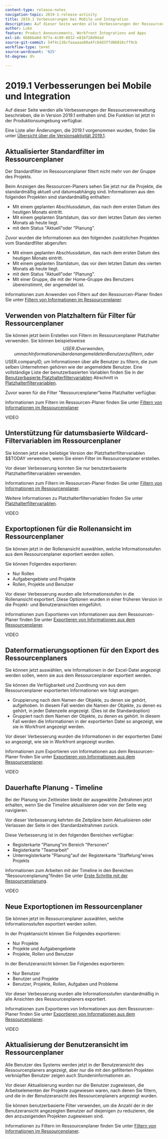 ```yaml
---
content-type: release-notes
navigation-topic: 2019-1-release-activity
title: 2019.1 Verbesserungen bei Mobile und Integration
description: Auf dieser Seite werden alle Verbesserungen der Ressourcenverwaltung beschrieben, die in Version 2019.1 enthalten sind. Die Funktion ist jetzt in der Produktionsumgebung verfügbar.
author: Luke
feature: Product Announcements, Workfront Integrations and Apps
exl-id: 6b86ba0d-977a-4c89-8832-e81bf28d9dad
source-git-commit: 54f4c136cfaaaaaa90a4fc64d3ffd06816cff9cb
workflow-type: tm+mt
source-wordcount: '925'
ht-degree: 0%

---
```


# 2019.1 Verbesserungen bei Mobile und Integration

Auf dieser Seite werden alle Verbesserungen der Ressourcenverwaltung beschrieben, die in Version 2019.1 enthalten sind. Die Funktion ist jetzt in der Produktionsumgebung verfügbar.

Eine Liste aller Änderungen, die 2019.1 vorgenommen wurden, finden Sie unter [Übersicht über die Versionsaktivität 2019.1](../../../../product-announcements/product-releases/quarterly-release-archive/2019.1-release-activity/2019.1-release-activity-overview.md).

## Aktualisierter Standardfilter im Ressourcenplaner

Der Standardfilter im Ressourcenplaner filtert nicht mehr von der Gruppe des Projekts.

Beim Anzeigen des Ressourcen-Planers sehen Sie jetzt nur die Projekte, die standardmäßig aktuell und datumsabhängig sind. Informationen aus den folgenden Projekten sind standardmäßig enthalten:

* Mit einem geplanten Abschlussdatum, das nach dem ersten Datum des heutigen Monats eintritt.
* Mit einem geplanten Startdatum, das vor dem letzten Datum des vierten Monats ab heute liegt.
* mit dem Status &quot;Aktuell&quot;oder &quot;Planung&quot;.

Zuvor wurden die Informationen aus den folgenden zusätzlichen Projekten vom Standardfilter abgerufen:

* Mit einem geplanten Abschlussdatum, das nach dem ersten Datum des heutigen Monats eintritt.
* Mit einem geplanten Startdatum, das vor dem letzten Datum des vierten Monats ab heute liegt.
* mit dem Status &quot;Aktuell&quot;oder &quot;Planung&quot;.
* Mit einer Gruppe, die mit der Home-Gruppe des Benutzers übereinstimmt, der angemeldet ist.

Informationen zum Anwenden von Filtern auf den Ressourcen-Planer finden Sie unter [Filtern von Informationen im Ressourcenplaner](../../../../resource-mgmt/resource-planning/filter-resource-planner.md).

## Verwenden von Platzhaltern für Filter für Ressourcenplaner

Sie können jetzt beim Erstellen von Filtern im Ressourcenplaner Platzhalter verwenden. Sie können beispielsweise $$USER.ID verwenden, um nach Informationen über den angemeldeten Benutzer zu filtern, oder $$USER.companyID, um Informationen über alle Benutzer zu filtern, die zum selben Unternehmen gehören wie der angemeldete Benutzer. Eine vollständige Liste der benutzerbasierten Variablen finden Sie in der [Benutzerbasierte Platzhalterfiltervariablen](../../../../reports-and-dashboards/reports/reporting-elements/understand-wildcard-filter-variables.md#user-based-variables) Abschnitt in [Platzhalterfiltervariablen](../../../../reports-and-dashboards/reports/reporting-elements/understand-wildcard-filter-variables.md).

Zuvor waren für die Filter &quot;Ressourcenplaner&quot;keine Platzhalter verfügbar.

Informationen zum Filtern im Ressourcen-Planer finden Sie unter [Filtern von Informationen im Ressourcenplaner](../../../../resource-mgmt/resource-planning/filter-resource-planner.md)

VIDEO

## Unterstützung für datumsbasierte Wildcard-Filtervariablen im Ressourcenplaner

Sie können jetzt eine beliebige Version der Platzhalterfiltervariablen $$TODAY verwenden, wenn Sie einen Filter im Ressourcenplaner erstellen.

Vor dieser Verbesserung konnten Sie nur benutzerbasierte Platzhalterfiltervariablen verwenden.

Informationen zum Filtern im Ressourcen-Planer finden Sie unter [Filtern von Informationen im Ressourcenplaner](../../../../resource-mgmt/resource-planning/filter-resource-planner.md).

Weitere Informationen zu Platzhalterfiltervariablen finden Sie unter [Platzhalterfiltervariablen](../../../../reports-and-dashboards/reports/reporting-elements/understand-wildcard-filter-variables.md).

VIDEO

## Exportoptionen für die Rollenansicht im Ressourcenplaner

Sie können jetzt in der Rollenansicht auswählen, welche Informationsstufen aus dem Ressourcenplaner exportiert werden sollen.

Sie können Folgendes exportieren:

* Nur Rollen
* Aufgabengebiete und Projekte
* Rollen, Projekte und Benutzer

Vor dieser Verbesserung wurden alle Informationsstufen in die Rollenansicht exportiert. Diese Optionen wurden in einer früheren Version in die Projekt- und Benutzeransichten eingeführt.

Informationen zum Exportieren von Informationen aus dem Ressourcen-Planer finden Sie unter [Exportieren von Informationen aus dem Ressourcenplaner](../../../../resource-mgmt/resource-planning/export-resource-planner.md).

VIDEO

## Datenformatierungsoptionen für den Export des Ressourcenplaners

Sie können jetzt auswählen, wie Informationen in der Excel-Datei angezeigt werden sollen, wenn sie aus dem Ressourcenplaner exportiert werden.

Sie können die Verfügbarkeit und Zuordnung von aus dem Ressourcenplaner exportierten Informationen wie folgt anzeigen:

* Gruppierung nach dem Namen der Objekte, zu denen sie gehört, aufgehoben. In diesem Fall werden die Namen der Objekte, zu denen es gehört, in jeder Datenzeile angezeigt. (Dies ist die Standardoption)
* Gruppiert nach dem Namen der Objekte, zu denen es gehört. In diesem Fall werden die Informationen in der exportierten Datei so angezeigt, wie sie in Workfront angezeigt werden.

Vor dieser Verbesserung wurden die Informationen in der exportierten Datei so angezeigt, wie sie in Workfront angezeigt wurden.

Informationen zum Exportieren von Informationen aus dem Ressourcen-Planer finden Sie unter [Exportieren von Informationen aus dem Ressourcenplaner](../../../../resource-mgmt/resource-planning/export-resource-planner.md).

VIDEO

## Dauerhafte Planung - Timeline

Bei der Planung von Zeitleisten bleibt der ausgewählte Zeitrahmen jetzt erhalten, wenn Sie die Timeline aktualisieren oder von der Seite weg navigieren.

Vor dieser Verbesserung kehrten die Zeitpläne beim Aktualisieren oder Verlassen der Seite in den Standardzeitrahmen zurück.

Diese Verbesserung ist in den folgenden Bereichen verfügbar:

* Registerkarte &quot;Planung&quot;im Bereich &quot;Personen&quot;
* Registerkarte &quot;Teamarbeit&quot;
* Unterregisterkarte &quot;Planung&quot;auf der Registerkarte &quot;Staffelung&quot;eines Projekts

Informationen zum Arbeiten mit der Timeline in den Bereichen &quot;Ressourcenplanung&quot;finden Sie unter [Erste Schritte mit der Ressourcenplanung](../../../../resource-mgmt/resource-scheduling/get-started-resource-scheduling.md).

VIDEO

## Neue Exportoptionen im Ressourcenplaner

Sie können jetzt im Ressourcenplaner auswählen, welche Informationsstufen exportiert werden sollen.

In der Projektansicht können Sie Folgendes exportieren:

* Nur Projekte
* Projekte und Aufgabengebiete
* Projekte, Rollen und Benutzer

In der Benutzeransicht können Sie Folgendes exportieren:

* Nur Benutzer
* Benutzer und Projekte
* Benutzer, Projekte, Rollen, Aufgaben und Probleme

Vor dieser Verbesserung wurden alle Informationsstufen standardmäßig in alle Ansichten des Ressourcenplaners exportiert.

Informationen zum Exportieren von Informationen aus dem Ressourcen-Planer finden Sie unter [Exportieren von Informationen aus dem Ressourcenplaner](../../../../resource-mgmt/resource-planning/export-resource-planner.md).

VIDEO

## Aktualisierung der Benutzeransicht im Ressourcenplaner

Alle Benutzer des Systems werden jetzt in der Benutzeransicht des Ressourcenplaners angezeigt, aber nur die mit den gefilterten Projekten verknüpften Benutzer zeigen auch Stundeninformationen an.

Vor dieser Aktualisierung wurden nur die Benutzer zugewiesen, die Arbeitselementen der Projekte zugewiesen waren, nach denen Sie filtern, und die in der Benutzeransicht des Ressourcenplaners angezeigt wurden.

Sie können benutzerbasierte Filter verwenden, um die Anzahl der in der Benutzeransicht angezeigten Benutzer auf diejenigen zu reduzieren, die den anzuzeigenden Projekten zugewiesen sind.

Informationen zu Filtern im Ressourcenplaner finden Sie unter [Filtern von Informationen im Ressourcenplaner](../../../../resource-mgmt/resource-planning/filter-resource-planner.md).
